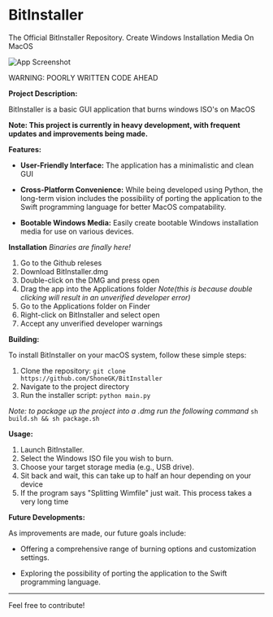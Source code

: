 # BitInstaller
The Official BitInstaller Repository. Create Windows Installation Media On MacOS

![App Screenshot](https://raw.githubusercontent.com/ShoneGK/BitInstaller/main/github/Screenshot.png?token=GHSAT0AAAAAACERDHEBHRC3MEZY4Y6VRKXIZGYMZTA)

WARNING: POORLY WRITTEN CODE AHEAD

**Project Description:**

  BitInstaller is a basic GUI application that burns windows ISO's on MacOS
  
**Note: This project is currently in heavy development, with frequent updates and improvements being made.**

**Features:**

- **User-Friendly Interface:** The application has a minimalistic and clean GUI

- **Cross-Platform Convenience:** While being developed using Python, the long-term vision includes the possibility of porting the application to the Swift programming language for better MacOS compatability.

- **Bootable Windows Media:** Easily create bootable Windows installation media for use on various devices.

**Installation**
*Binaries are finally here!*
1. Go to the Github releses
2. Download BitInstaller.dmg
3. Double-click on the DMG and press open
4. Drag the app into the Applications folder
*Note(this is because double clicking will result in an unverified developer error)*
5. Go to the Applications folder on Finder
6. Right-click on BitInstaller and select open
4. Accept any unverified developer warnings


**Building:**

To install BitInstaller on your macOS system, follow these simple steps:

1. Clone the repository: `git clone https://github.com/ShoneGK/BitInstaller`
2. Navigate to the project directory
3. Run the installer script: `python main.py`

*Note: to package up the project into a .dmg run the following command*
`sh build.sh && sh package.sh`

**Usage:**

1. Launch BitInstaller.
2. Select the Windows ISO file you wish to burn.
3. Choose your target storage media (e.g., USB drive).
4. Sit back and wait, this can take up to half an hour depending on your device
5. If the program says "Splitting Wimfile" just wait. This process takes a very long time

**Future Developments:**

As improvements are made, our future goals include:

- Offering a comprehensive range of burning options and customization settings.
  
- Exploring the possibility of porting the application to the Swift programming language.

---

Feel free to contribute!
